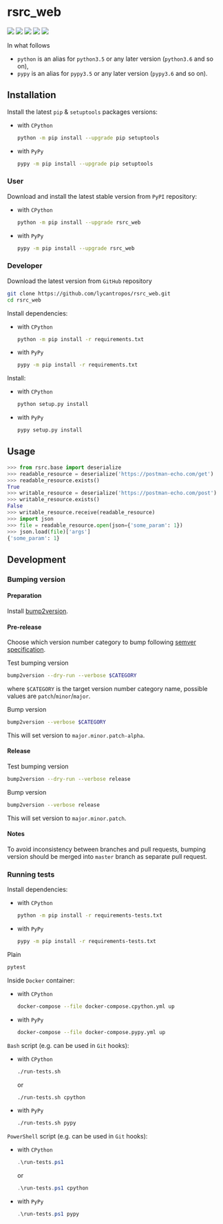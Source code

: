 rsrc_web
========

[![](https://travis-ci.com/lycantropos/rsrc_web.svg?branch=master)](https://travis-ci.com/lycantropos/rsrc_web "Travis CI")
[![](https://dev.azure.com/lycantropos/rsrc_web/_apis/build/status/lycantropos.rsrc_web?branchName=master)](https://dev.azure.com/lycantropos/rsrc_web/_build/latest?definitionId=2&branchName=master "Azure Pipelines")
[![](https://codecov.io/gh/lycantropos/rsrc_web/branch/master/graph/badge.svg)](https://codecov.io/gh/lycantropos/rsrc_web "Codecov")
[![](https://img.shields.io/github/license/lycantropos/rsrc_web.svg)](https://github.com/lycantropos/rsrc_web/blob/master/LICENSE "License")
[![](https://badge.fury.io/py/rsrc-web.svg)](https://badge.fury.io/py/rsrc-web "PyPI")

In what follows
- `python` is an alias for `python3.5` or any later
version (`python3.6` and so on),
- `pypy` is an alias for `pypy3.5` or any later
version (`pypy3.6` and so on).

Installation
------------

Install the latest `pip` & `setuptools` packages versions:
- with `CPython`
  ```bash
  python -m pip install --upgrade pip setuptools
  ```
- with `PyPy`
  ```bash
  pypy -m pip install --upgrade pip setuptools
  ```

### User

Download and install the latest stable version from `PyPI` repository:
- with `CPython`
  ```bash
  python -m pip install --upgrade rsrc_web
  ```
- with `PyPy`
  ```bash
  pypy -m pip install --upgrade rsrc_web
  ```

### Developer

Download the latest version from `GitHub` repository
```bash
git clone https://github.com/lycantropos/rsrc_web.git
cd rsrc_web
```

Install dependencies:
- with `CPython`
  ```bash
  python -m pip install -r requirements.txt
  ```
- with `PyPy`
  ```bash
  pypy -m pip install -r requirements.txt
  ```

Install:
- with `CPython`
  ```bash
  python setup.py install
  ```
- with `PyPy`
  ```bash
  pypy setup.py install
  ```

Usage
-----
```python
>>> from rsrc.base import deserialize
>>> readable_resource = deserialize('https://postman-echo.com/get')
>>> readable_resource.exists()
True
>>> writable_resource = deserialize('https://postman-echo.com/post')
>>> writable_resource.exists()
False
>>> writable_resource.receive(readable_resource)
>>> import json
>>> file = readable_resource.open(json={'some_param': 1})
>>> json.load(file)['args']
{'some_param': 1}

```

Development
-----------

### Bumping version

#### Preparation

Install
[bump2version](https://github.com/c4urself/bump2version#installation).

#### Pre-release

Choose which version number category to bump following [semver
specification](http://semver.org/).

Test bumping version
```bash
bump2version --dry-run --verbose $CATEGORY
```

where `$CATEGORY` is the target version number category name, possible
values are `patch`/`minor`/`major`.

Bump version
```bash
bump2version --verbose $CATEGORY
```

This will set version to `major.minor.patch-alpha`. 

#### Release

Test bumping version
```bash
bump2version --dry-run --verbose release
```

Bump version
```bash
bump2version --verbose release
```

This will set version to `major.minor.patch`.

#### Notes

To avoid inconsistency between branches and pull requests,
bumping version should be merged into `master` branch 
as separate pull request.

### Running tests

Install dependencies:
- with `CPython`
  ```bash
  python -m pip install -r requirements-tests.txt
  ```
- with `PyPy`
  ```bash
  pypy -m pip install -r requirements-tests.txt
  ```

Plain
```bash
pytest
```

Inside `Docker` container:
- with `CPython`
  ```bash
  docker-compose --file docker-compose.cpython.yml up
  ```
- with `PyPy`
  ```bash
  docker-compose --file docker-compose.pypy.yml up
  ```

`Bash` script (e.g. can be used in `Git` hooks):
- with `CPython`
  ```bash
  ./run-tests.sh
  ```
  or
  ```bash
  ./run-tests.sh cpython
  ```

- with `PyPy`
  ```bash
  ./run-tests.sh pypy
  ```

`PowerShell` script (e.g. can be used in `Git` hooks):
- with `CPython`
  ```powershell
  .\run-tests.ps1
  ```
  or
  ```powershell
  .\run-tests.ps1 cpython
  ```
- with `PyPy`
  ```powershell
  .\run-tests.ps1 pypy
  ```
